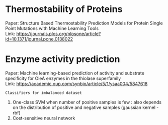 # Thermostability of Proteins

Paper: Structure Based Thermostability Prediction Models for Protein Single Point Mutations with Machine Learning Tools <br>
Link: https://journals.plos.org/plosone/article?id=10.1371/journal.pone.0138022

# Enzyme activity prediction

Paper: Machine learning-based prediction of activity and substrate specificity for OleA enzymes in the thiolase superfamily <br>
Link: https://academic.oup.com/synbio/article/5/1/ysaa004/5847618

``Classifiers for imbalanced dataset``

1. One-class SVM when number of positive samples is few : also depends on the distribution of positive and negative samples (gaussian kernel - rbf)
2. Cost-sensitive neural network

